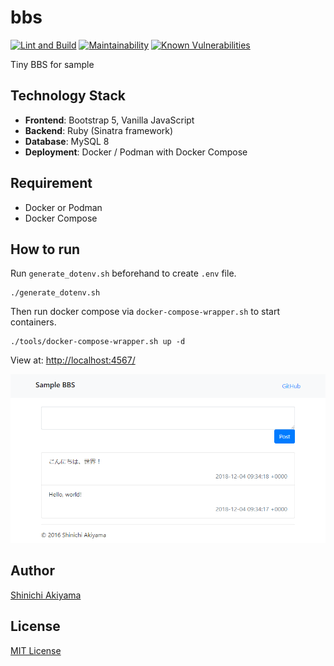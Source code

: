 bbs
===

[![Lint and Build](https://github.com/shakiyam/bbs/actions/workflows/lint_and_build.yml/badge.svg)](https://github.com/shakiyam/bbs/actions/workflows/lint_and_build.yml)
[![Maintainability](https://qlty.sh/gh/shakiyam/projects/bbs/maintainability.svg)](https://qlty.sh/gh/shakiyam/projects/bbs)
[![Known Vulnerabilities](https://snyk.io/test/github/shakiyam/bbs/badge.svg)](https://snyk.io/test/github/shakiyam/bbs)

Tiny BBS for sample

Technology Stack
----------------

* **Frontend**: Bootstrap 5, Vanilla JavaScript
* **Backend**: Ruby (Sinatra framework)
* **Database**: MySQL 8
* **Deployment**: Docker / Podman with Docker Compose

Requirement
-----------

* Docker or Podman
* Docker Compose

How to run
----------

Run `generate_dotenv.sh` beforehand to create `.env` file.

```console
./generate_dotenv.sh
```

Then run docker compose via `docker-compose-wrapper.sh` to start containers.

```console
./tools/docker-compose-wrapper.sh up -d
```

View at: <http://localhost:4567/>

![screenshot](https://raw.githubusercontent.com/shakiyam/bbs/master/screenshot.png)

Author
------

[Shinichi Akiyama](https://github.com/shakiyam)

License
-------

[MIT License](https://opensource.org/licenses/MIT)

